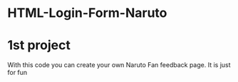 # HTML-Login-Form-Naruto

# 1st project
With this code you can create your own Naruto Fan feedback page.
It is just for fun
